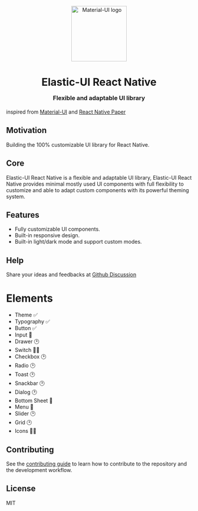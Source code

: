 <p align="center">
  <a href="https://material-ui.com/" rel="noopener" target="_blank"><img width="150" src="https://repository-images.githubusercontent.com/319518442/2d85b980-3b90-11eb-8c6c-d29a40bba4e5" alt="Material-UI logo"></a></p>
</p>

<h1 align="center">Elastic-UI React Native
<p align="center" style="font-size: 16px">
 Flexible and adaptable UI library
</p>
</h1>

inspired from [Material-UI](https://github.com/mui-org/material-ui) and [React Native Paper](https://github.com/callstack/react-native-paper)

## Motivation

Building the 100% customizable UI library for React Native.

## Core

Elastic-UI React Native is a flexible and adaptable UI library, Elastic-UI React Native provides minimal mostly used UI components with full flexibility to customize and able to adapt custom components with its powerful theming system.

## Features

- Fully customizable UI components.
- Built-in responsive design.
- Built-in light/dark mode and support custom modes.

## Help

Share your ideas and feedbacks at [Github Discussion](https://github.com/Droovia/elasticui-react-native/discussions)

# Elements

- Theme ✅
- Typography ✅
- Button ✅
- Input 🏃
- Drawer 🕑
- Switch 🚶‍♂️
- Checkbox 🕑
- Radio 🕑
- Toast 🕑
- Snackbar 🕑
- Dialog 🕑
- Bottom Sheet 🤔
- Menu 🤔
- Slider 🕑
- Grid 🕑
- Icons 🏃‍♂️

## Contributing

See the [contributing guide](CONTRIBUTING.md) to learn how to contribute to the repository and the development workflow.

## License

MIT
